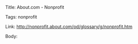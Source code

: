 Title:  About.com - Nonprofit

Tags:   nonprofit

Link:  http://nonprofit.about.com/od/glossary/g/nonprofit.htm

Body:


